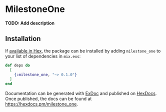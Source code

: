 # MilestoneOne

**TODO: Add description**

## Installation

If [available in Hex](https://hex.pm/docs/publish), the package can be installed
by adding `milestone_one` to your list of dependencies in `mix.exs`:

```elixir
def deps do
  [
    {:milestone_one, "~> 0.1.0"}
  ]
end
```

Documentation can be generated with [ExDoc](https://github.com/elixir-lang/ex_doc)
and published on [HexDocs](https://hexdocs.pm). Once published, the docs can
be found at <https://hexdocs.pm/milestone_one>.

